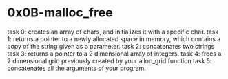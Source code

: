 # 0x0B-malloc_free

task 0: creates an array of chars, and initializes it with a specific char.
task 1: returns a pointer to a newly allocated space in memory, which contains a copy of the string given as a parameter.
task 2: concatenates two strings
task 3: returns a pointer to a 2 dimensional array of integers.
task 4: frees a 2 dimensional grid previously created by your alloc_grid function
task 5: concatenates all the arguments of your program.
